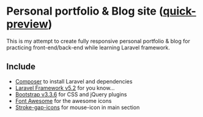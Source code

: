 # Personal portfolio & Blog site ([quick-preview](http://portfolio-quick-preview.html-5.me/)) 

This is my attempt to create fully responsive personal portfolio & blog for practicing front-end/back-end while learning Laravel framework.

## Include

* [Composer](https://getcomposer.org/) to install Laravel and dependencies
* [Laravel Framework v5.2](https://laravel.com/docs/5.2) for you know...
* [Bootstrap v3.3.6](http://getbootstrap.com) for CSS and jQuery plugins
* [Font Awesome](http://fortawesome.github.io/Font-Awesome) for the awesome icons
* [Stroke-gap-icons](http://graphicburger.com/stroke-gap-icons-webfont/) for mouse-icon in main section